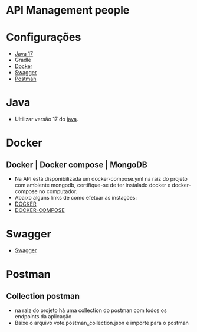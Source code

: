 # API Management people

# Configurações

* [Java 17](#Java)
* Gradle
* [Docker](#Docker)
* [Swagger](#Swagger)
* [Postman](#Postman)

# Java

* Ultilizar versão 17 do [java](https://www.oracle.com/java/technologies/javase/jdk17-archive-downloads.html).

# Docker

## Docker | Docker compose | MongoDB

* Na API está disponibilizada um docker-compose.yml na
  raiz do projeto com ambiente mongodb, certifique-se de
  ter instalado docker e docker-compose
  no computador.
* Abaixo alguns links de como efetuar as instações:
* [DOCKER](https://docs.docker.com/engine/install/ubuntu/)
* [DOCKER-COMPOSE](https://docs.docker.com/compose/install/)

# Swagger

* [Swagger](http://localhost:9000/swagger-ui/)

# Postman

## Collection postman

* na raiz do projeto há uma collection do postman
  com todos os endpoints da aplicação
* Baixe o arquivo vote.postman_collection.json
  e importe para o postman


